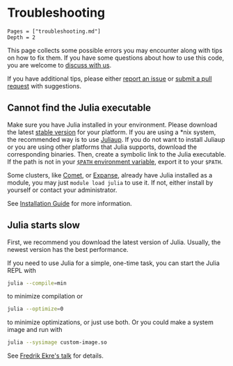 # Troubleshooting

```@contents
Pages = ["troubleshooting.md"]
Depth = 2
```

This page collects some possible errors you may encounter along with tips on how to fix them.
If you have some questions about how to use this code, you are welcome to
[discuss with us](https://github.com/MineralsCloud/Crystallography.jl/discussions).

If you have additional tips, please either
[report an issue](https://github.com/MineralsCloud/Crystallography.jl/issues/new) or
[submit a pull request](https://github.com/MineralsCloud/Crystallography.jl/compare) with suggestions.

## Cannot find the Julia executable

Make sure you have Julia installed in your environment. Please download the latest
[stable version](https://julialang.org/downloads/#current_stable_release) for your platform.
If you are using a *nix system, the recommended way is to use
[Juliaup](https://github.com/JuliaLang/juliaup). If you do not want to install Juliaup
or you are using other platforms that Julia supports, download the corresponding binaries.
Then, create a symbolic link to the Julia executable.
If the path is not in your [`$PATH` environment variable](https://en.wikipedia.org/wiki/PATH_(variable)),
export it to your `$PATH`.

Some clusters, like
[Comet](https://www.sdsc.edu/support/user_guides/comet.html),
or [Expanse](https://www.sdsc.edu/services/hpc/expanse/index.html),
already have Julia installed as a module, you may
just `module load julia` to use it. If not, either install by yourself or contact your
administrator.

See [Installation Guide](@ref) for more information.

## Julia starts slow

First, we recommend you download the latest version of Julia. Usually, the newest version
has the best performance.

If you need to use Julia for a simple, one-time task, you can start the Julia REPL with

```bash
julia --compile=min
```

to minimize compilation or

```bash
julia --optimize=0
```

to minimize optimizations, or just use both. Or you could make a system image
and run with

```bash
julia --sysimage custom-image.so
```

See [Fredrik Ekre's talk](https://youtu.be/IuwxE3m0_QQ?t=313) for details.

